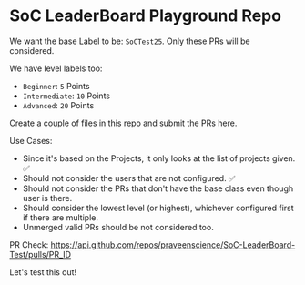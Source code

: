 # SoC LeaderBoard Playground Repo

We want the base Label to be: `SoCTest25`. Only these PRs will be considered.

We have level labels too:

* `Beginner`: `5` Points
* `Intermediate`: `10` Points
* `Advanced`: `20` Points

Create a couple of files in this repo and submit the PRs here.

Use Cases:

* Since it's based on the Projects, it only looks at the list of projects given. ✅
* Should not consider the users that are not configured. ✅
* Should not consider the PRs that don't have the base class even though user is there.
* Should consider the lowest level (or highest), whichever configured first if there are multiple.
* Unmerged valid PRs should be not considered too.

PR Check: https://api.github.com/repos/praveenscience/SoC-LeaderBoard-Test/pulls/PR_ID

Let's test this out!
